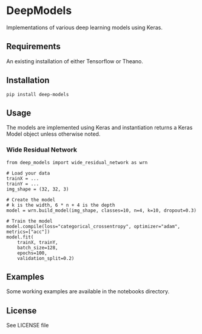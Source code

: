 # DeepModels
Implementations of various deep learning models using Keras.

## Requirements
An existing installation of either Tensorflow or Theano.

## Installation
```
pip install deep-models
```

## Usage

The models are implemented using Keras and instantiation returns a Keras Model object unless otherwise noted.

### Wide Residual Network
```python3
from deep_models import wide_residual_network as wrn

# Load your data
trainX = ...
trainY = ...
img_shape = (32, 32, 3)

# Create the model
# k is the width, 6 * n + 4 is the depth
model = wrn.build_model(img_shape, classes=10, n=4, k=10, dropout=0.3)

# Train the model
model.compile(loss="categorical_crossentropy", optimizer="adam", metrics=["acc"])
model.fit(
    trainX, trainY,
    batch_size=128,
    epochs=100,
    validation_split=0.2)
```

## Examples
Some working examples are available in the notebooks directory.

## License
See LICENSE file
